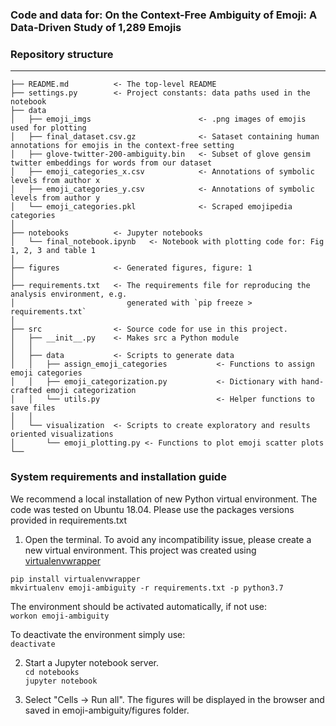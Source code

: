 ### Code and data for: On the Context-Free Ambiguity of Emoji: A Data-Driven Study of 1,289 Emojis


### Repository structure

------------

    ├── README.md          <- The top-level README
    ├── settings.py        <- Project constants: data paths used in the notebook
    ├── data               
    │   ├── emoji_imgs                        <- .png images of emojis used for plotting
    │   ├── final_dataset.csv.gz              <- Sataset containing human annotations for emojis in the context-free setting
    │   ├── glove-twitter-200-ambiguity.bin   <- Subset of glove gensim twitter embeddings for words from our dataset
    │   ├── emoji_categories_x.csv            <- Annotations of symbolic levels from author x
    │   ├── emoji_categories_y.csv            <- Annotations of symbolic levels from author y
    │   └── emoji_categories.pkl              <- Scraped emojipedia categories
    │
    ├── notebooks          <- Jupyter notebooks
    │   └── final_notebook.ipynb   <- Notebook with plotting code for: Fig 1, 2, 3 and table 1
    │
    ├── figures            <- Generated figures, figure: 1
    │
    ├── requirements.txt   <- The requirements file for reproducing the analysis environment, e.g.
    │                         generated with `pip freeze > requirements.txt`
    │
    ├── src                <- Source code for use in this project.
    │   ├── __init__.py    <- Makes src a Python module
    │   │
    │   ├── data           <- Scripts to generate data
    │   │   ├── assign_emoji_categories           <- Functions to assign emoji categories
    │   │   ├── emoji_categorization.py           <- Dictionary with hand-crafted emoji categorization
    │   │   └── utils.py                          <- Helper functions to save files
    │   │
    │   └── visualization  <- Scripts to create exploratory and results oriented visualizations
    │       └── emoji_plotting.py <- Functions to plot emoji scatter plots
    └──
 
 
###  System requirements and installation guide

We recommend a local installation of new Python virtual environment. The code was tested on Ubuntu 18.04.
Please use the packages versions provided in requirements.txt


1. Open the terminal. To avoid any incompatibility issue,
 please create a new virtual environment. This project was created using [virtualenvwrapper](]https://virtualenvwrapper.readthedocs.io/en/latest/)

`pip install virtualenvwrapper` <br>
`mkvirtualenv emoji-ambiguity -r requirements.txt -p python3.7` <br>

The environment should be activated automatically, if not use: <br>
`workon emoji-ambiguity`

To deactivate the environment simply use: <br>
`deactivate`

2. Start a Jupyter notebook server. <br>
`cd notebooks` <br>
`jupyter notebook`

4. Select "Cells -> Run all". The figures will be displayed in the browser and saved in emoji-ambiguity/figures folder.
